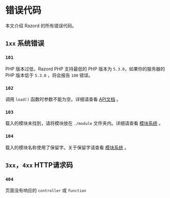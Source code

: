 # 错误代码

本文介绍 Razord 的所有错误代码。

## `1xx` 系统错误

### `101`

PHP 版本过低，Razord PHP 支持最低的 PHP 版本为 `5.3.0`，如果你的服务器的 PHP 版本低于 `5.3.0` ，将会报告 `100` 错误。

### `102`

调用 `load()` 函数时参数不能为空。详细请查看 [API文档](apis.md) 。

### `103`

载入的模块未找到，请将模块放在 `./module` 文件夹内。详细请查看 [模块系统](module.md) 。

### `104`

载入的模块名称使用了保留字。关于保留字请查看 [模块系统](module.md) 。

## `3xx`，`4xx` HTTP请求码

### `404`

页面没有响应的 `controller` 或 `function`